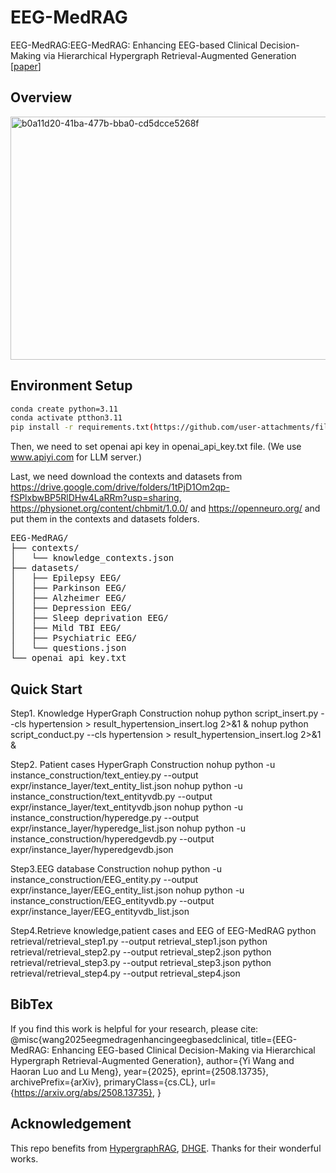 # EEG-MedRAG

EEG-MedRAG:EEG-MedRAG: Enhancing EEG-based Clinical Decision-Making via Hierarchical Hypergraph Retrieval-Augmented Generation [[paper](http://arxiv.org/abs/2508.13735)]

##  Overview 

<img width="765" height="389" alt="b0a11d20-41ba-477b-bba0-cd5dcce5268f" src="https://github.com/user-attachments/assets/47110688-e487-4f3f-9557-7cf40d8f7e9c" />


## Environment Setup
```bash
conda create python=3.11
conda activate ptthon3.11
pip install -r requirements.txt(https://github.com/user-attachments/files/21887616/F3.pdf)

```

Then, we need to set openai api key in openai_api_key.txt file. (We use www.apiyi.com for LLM server.)

Last, we need download the contexts and datasets from https://drive.google.com/drive/folders/1tPjD1Om2qp-fSPlxbwBP5RlDHw4LaRRm?usp=sharing, https://physionet.org/content/chbmit/1.0.0/ and https://openneuro.org/ and put them in the contexts and datasets folders.


<pre>
EEG-MedRAG/
├── contexts/
│   └── knowledge_contexts.json
├── datasets/
│   ├── Epilepsy EEG/
│   ├── Parkinson EEG/
│   ├── Alzheimer EEG/
│   ├── Depression EEG/
│   ├── Sleep deprivation EEG/
│   ├── Mild TBI EEG/
│   ├── Psychiatric EEG/
│   └── questions.json
└── openai_api_key.txt
</pre>



## Quick Start

Step1. Knowledge HyperGraph Construction
nohup python script_insert.py --cls hypertension > result_hypertension_insert.log 2>&1 &
nohup python script_conduct.py --cls hypertension > result_hypertension_insert.log 2>&1 &

Step2. Patient cases HyperGraph Construction
nohup python -u instance_construction/text_entiey.py --output expr/instance_layer/text_entity_list.json 
nohup python -u instance_construction/text_entityvdb.py --output expr/instance_layer/text_entityvdb.json 
nohup python -u instance_construction/hyperedge.py --output expr/instance_layer/hyperedge_list.json
nohup python -u instance_construction/hyperedgevdb.py --output expr/instance_layer/hyperedgevdb.json

Step3.EEG database Construction
nohup python -u instance_construction/EEG_entity.py --output expr/instance_layer/EEG_entity_list.json 
nohup python -u instance_construction/EEG_entityvdb.py --output expr/instance_layer/EEG_entityvdb_list.json 

Step4.Retrieve knowledge,patient cases and EEG of EEG-MedRAG
python retrieval/retrieval_step1.py --output retrieval_step1.json 
python retrieval/retrieval_step2.py --output retrieval_step2.json 
python retrieval/retrieval_step3.py --output retrieval_step3.json
python retrieval/retrieval_step4.py --output retrieval_step4.json  


## BibTex
If you find this work is helpful for your research, please cite:
@misc{wang2025eegmedragenhancingeegbasedclinical,
      title={EEG-MedRAG: Enhancing EEG-based Clinical Decision-Making via Hierarchical Hypergraph Retrieval-Augmented Generation}, 
      author={Yi Wang and Haoran Luo and Lu Meng},
      year={2025},
      eprint={2508.13735},
      archivePrefix={arXiv},
      primaryClass={cs.CL},
      url={https://arxiv.org/abs/2508.13735}, 
}





## Acknowledgement

This repo benefits from [HypergraphRAG](https://github.com/LHRLAB/HyperGraphRAG), [DHGE](https://github.com/LHRLAB/DHGE).  Thanks for their wonderful works.

